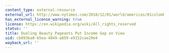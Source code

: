 ```yaml
---
content_type: external-resource
external_url: http://www.nytimes.com/2010/12/01/world/americas/01colombia.html
has_external_license_warning: true
license: https://en.wikipedia.org/wiki/All_rights_reserved
status: ''
title: Dueling Beauty Pageants Put Income Gap on View
uid: cb893ba0-65ea-4049-a859-e9152cae29e4
wayback_url: ''
---
```

